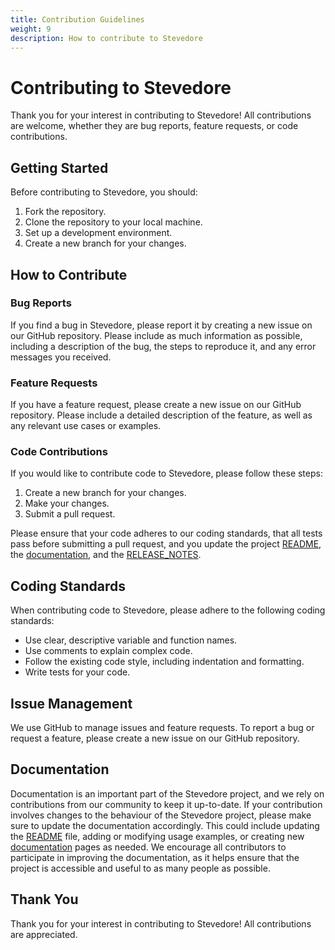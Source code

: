 ```yaml
---
title: Contribution Guidelines
weight: 9
description: How to contribute to Stevedore
---
```


# Contributing to Stevedore

Thank you for your interest in contributing to Stevedore! All contributions are welcome, whether they are bug reports, feature requests, or code contributions.

## Getting Started

Before contributing to Stevedore, you should:

1. Fork the repository.
2. Clone the repository to your local machine.
3. Set up a development environment.
4. Create a new branch for your changes.

## How to Contribute

### Bug Reports

If you find a bug in Stevedore, please report it by creating a new issue on our GitHub repository. Please include as much information as possible, including a description of the bug, the steps to reproduce it, and any error messages you received.

### Feature Requests

If you have a feature request, please create a new issue on our GitHub repository. Please include a detailed description of the feature, as well as any relevant use cases or examples.

### Code Contributions

If you would like to contribute code to Stevedore, please follow these steps:

1. Create a new branch for your changes.
2. Make your changes.
3. Submit a pull request.

Please ensure that your code adheres to our coding standards, that all tests pass before submitting a pull request, and you update the project [README](https://github.com/gostevedore/stevedore/blob/main/README.md), the [documentation](https://github.com/gostevedore/gostevedore.github.io), and the [RELEASE_NOTES](https://github.com/gostevedore/stevedore/blob/main/RELEASE_NOTES.md).

## Coding Standards

When contributing code to Stevedore, please adhere to the following coding standards:

- Use clear, descriptive variable and function names.
- Use comments to explain complex code.
- Follow the existing code style, including indentation and formatting.
- Write tests for your code.

## Issue Management

We use GitHub to manage issues and feature requests. To report a bug or request a feature, please create a new issue on our GitHub repository.

## Documentation

Documentation is an important part of the Stevedore project, and we rely on contributions from our community to keep it up-to-date. If your contribution involves changes to the behaviour of the Stevedore project, please make sure to update the documentation accordingly. This could include updating the [README](https://github.com/gostevedore/stevedore/blob/main/README.md) file, adding or modifying usage examples, or creating new [documentation](https://github.com/gostevedore/gostevedore.github.io) pages as needed. We encourage all contributors to participate in improving the documentation, as it helps ensure that the project is accessible and useful to as many people as possible.

## Thank You

Thank you for your interest in contributing to Stevedore! All contributions are appreciated.